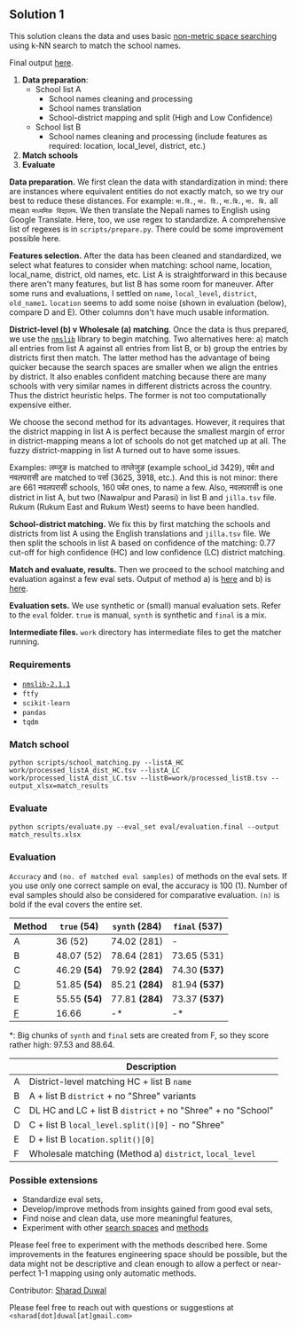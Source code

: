 ## Solution 1
This solution cleans the data and uses basic [non-metric space searching](https://github.com/nmslib/nmslib/blob/ade4bcdc9dd3719990de2503871450b8a62df4a5/manual/README.md)
using k-NN search to match the school names. 

Final output [here](https://docs.google.com/spreadsheets/d/1cvlO0PE_lhPzLbqmDOJr9MRZd_04Tdcq/edit).

1. **Data preparation**:
   - School list A
     + School names cleaning and processing
     + School names translation
     + School-district mapping and split (High and Low Confidence)
   - School list B
     + School names cleaning and processing (include features as required: location, local_level, district, etc.)
2. **Match schools**
3. **Evaluate**


**Data preparation.** We first clean the data with standardization in mind: there
are instances where equivalent entities do not exactly match, so we try our best to reduce these distances.
For example: `मा.वि.`, `मा. वि.`, `मा.बि.`, `मा. बि.` all mean `माध्यमिक विद्यालय`. We then translate the Nepali names
to English using Google Translate. Here, too, we use regex to standardize. A comprehensive list of regexes
is in `scripts/prepare.py`. There could be some improvement possible here.

**Features selection.** After the data has been cleaned and standardized, we select what features to consider when matching: school name,
location, local_name, district, old names, etc. List A is straightforward in this because there aren't many features,
but list B has some room for maneuver. After some runs and evaluations, I settled on `name`, `local_level`, `district`,
`old_name1`. `location` seems to add some noise (shown in evaluation (below), compare D and E). Other columns don't have much usable
information.

**District-level (b) v Wholesale (a) matching**. Once the data is thus prepared, we use the [`nmslib`](https://github.com/nmslib/nmslib) library to begin matching. Two alternatives here: a) match
all entries from list A against all entries from list B, or b) group the entries by districts first then match. The latter
method has the advantage of being quicker because the search spaces are smaller when we align the entries by district. It
also enables confident matching because there are many schools with very similar names in different districts across the country.
Thus the district heuristic helps. The former is not too computationally expensive either.

We choose the second method for its advantages. However, it requires that the district mapping in list A is perfect because the smallest margin
of error in district-mapping means a lot of schools do not get matched up at all. The fuzzy district-mapping in list A turned out to have some issues.

Examples: लम्जुङ is matched to ताप्लेजुङ (example school_id 3429), पर्बत and नवलपरासी are matched to पर्सा (3625, 3918, etc.). And this is not minor: 
there are 661 नवलपरासी schools, 160 पर्बत ones, to name a few. Also, नवलपरासी is one district in list A, but two (Nawalpur and Parasi) in list B and `jilla.tsv` file. 
Rukum (Rukum East and Rukum West) seems to have been handled.

**School-district matching.** We fix this by first matching the schools and districts from list A using the English translations and `jilla.tsv` file. We then split
the schools in list A based on confidence of the matching: 0.77 cut-off for high confidence (HC) and low confidence (LC) district matching.

**Match and evaluate, results.** Then we proceed to the school matching and evaluation against a few eval sets. Output of method a) is 
[here](https://docs.google.com/spreadsheets/d/1JX-HiNMiE9YM2x9k29ACZApwsNpb2Dqx/edit) and b) is [here](https://docs.google.com/spreadsheets/d/1cvlO0PE_lhPzLbqmDOJr9MRZd_04Tdcq/edit).

**Evaluation sets.** We use synthetic or (small) manual evaluation sets. Refer to the `eval` folder. `true` is manual, `synth` is synthetic and `final` is a mix. 

**Intermediate files.** `work` directory has intermediate files to get the matcher running.

### Requirements
- [`nmslib-2.1.1`](https://github.com/nmslib/nmslib)
- `ftfy`
- `scikit-learn`
- `pandas`
- `tqdm`

### Match school
```
python scripts/school_matching.py --listA_HC work/processed_listA_dist_HC.tsv --listA_LC work/processed_listA_dist_LC.tsv --listB=work/processed_listB.tsv --output_xlsx=match_results
```

### Evaluate
```
python scripts/evaluate.py --eval_set eval/evaluation.final --output match_results.xlsx
```

### Evaluation
`Accuracy` and `(no. of matched eval samples)` of methods on the eval sets. If you use only one correct sample on eval, the accuracy is 100 (1).
Number of eval samples should also be considered for comparative evaluation. `(n)` is bold if the eval covers the entire set.

| Method                                                                             | `true` (54)    | `synth`  (284)  | `final` (537)   |
|------------------------------------------------------------------------------------|----------------|-----------------|-----------------|
| A                                                                                  | 36 (52)        | 74.02 (281)     | -               |
| B                                                                                  | 48.07 (52)     | 78.64 (281)     | 73.65 (531)     |
| C                                                                                  | 46.29 **(54)** | 79.92 **(284)** | 74.30 **(537)** |
| [D](https://docs.google.com/spreadsheets/d/1cvlO0PE_lhPzLbqmDOJr9MRZd_04Tdcq/edit) | 51.85 **(54)** | 85.21 **(284)** | 81.94 **(537)** |
| E                                                                                  | 55.55 **(54)** | 77.81 **(284)** | 73.37 **(537)** |
| [F](https://docs.google.com/spreadsheets/d/1JX-HiNMiE9YM2x9k29ACZApwsNpb2Dqx/edit) | 16.66          | -*              | -*              |

*: Big chunks of `synth` and `final` sets are created from F, so they score rather high: 97.53 and 88.64.

|   | Description                                                 |
|---|-------------------------------------------------------------|
| A | District-level matching HC + list B `name`                  |
| B | A + list B `district` + no "Shree" variants                 |
| C | DL HC and LC + list B `district` + no "Shree" + no "School" |
| D | C + list B `local_level.split()[0]` - no "Shree"            |
| E | D + list B `location.split()[0]`                            |
| F | Wholesale matching (Method a) `district`, `local_level`     |

### Possible extensions
- Standardize eval sets,
- Develop/improve methods from insights gained from good eval sets,
- Find noise and clean data, use more meaningful features,
- Experiment with other [search spaces](https://github.com/nmslib/nmslib/blob/ade4bcdc9dd3719990de2503871450b8a62df4a5/manual/spaces.md) 
and [methods](https://github.com/nmslib/nmslib/blob/ade4bcdc9dd3719990de2503871450b8a62df4a5/manual/methods.md)

Please feel free to experiment with the methods described here. Some improvements in the features engineering space should be possible, 
but the data might not be descriptive and clean enough to allow a perfect or near-perfect 1-1 mapping using only automatic methods.

Contributor: [Sharad Duwal](https://github.com/sharad461)

Please feel free to reach out with questions or suggestions at `<sharad[dot]duwal[at]gmail.com>`
